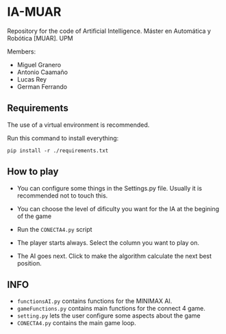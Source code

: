 # IA-MUAR
Repository for the code of Artificial Intelligence. Máster en Automática y Robótica [MUAR]. UPM

Members: 
- Miguel Granero
- Antonio Caamaño
- Lucas Rey
- German Ferrando

## Requirements
The use of a virtual environment is recommended.

Run this command to install everything: 
```
pip install -r ./requirements.txt  
```

## How to play

- You can configure some things in the Settings.py file. Usually it is recommended not to touch this.

- You can choose the level of dificulty you want for the IA at the begining of the game

- Run the `CONECTA4.py` script

- The player starts always. Select the column you want to play on.

- The AI goes next. Click to make the algorithm calculate the next best position.

## INFO
- `functionsAI.py` contains functions for the MINIMAX AI.
- `gameFunctions.py` contains main functions for the connect 4 game.
- `setting.py` lets the user configure some aspects about the game
- `CONECTA4.py` contains the main game loop.